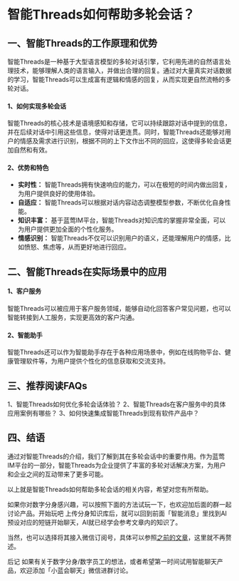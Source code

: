 # 智能Threads如何帮助多轮会话？

## 一、智能Threads的工作原理和优势
智能Threads是一种基于大型语言模型的多轮对话引擎，它利用先进的自然语言处理技术，能够理解人类的语言输入，并做出合理的回复。通过对大量真实对话数据的学习，智能Threads可以生成富有逻辑和情感的回复，从而实现更自然流畅的多轮对话。

#### 1、如何实现多轮会话
智能Threads的核心技术是语境感知和存储，它可以持续跟踪对话中提到的信息，并在后续对话中引用这些信息，使得对话更连贯。同时，智能Threads还能够对用户的情感及需求进行识别，根据不同的上下文作出不同的回应，这使得多轮会话更加自然和有效。

#### 2、优势和特色
- **实时性：** 智能Threads拥有快速响应的能力，可以在极短的时间内做出回复，为用户提供良好的使用体验。
- **自适应：** 智能Threads可以根据对话内容动态调整模型参数，不断优化自身性能。
- **知识丰富：** 基于蓝莺IM平台，智能Threads对知识库的掌握非常全面，可以为用户提供更加全面的个性化服务。
- **情感识别：** 智能Threads不仅可以识别用户的语义，还能理解用户的情感，比如愤怒、焦虑等，从而更好地进行回应。

## 二、智能Threads在实际场景中的应用

#### 1、客户服务
智能Threads可以被应用于客户服务领域，能够自动化回答客户常见问题，也可以智能转接到人工服务，实现更高效的客户沟通。

#### 2、智能助手
智能Threads还可以作为智能助手存在于各种应用场景中，例如在线购物平台、健康管理软件等，为用户提供个性化的信息获取和交流支持。

## 三、推荐阅读FAQs
1、智能Threads如何优化多轮会话体验？
2、智能Threads在客户服务中的具体应用案例有哪些？
3、如何快速集成智能Threads到现有软件产品中？

## 四、结语
通过对智能Threads的介绍，我们了解到其在多轮会话中的重要作用。作为蓝莺IM平台的一部分，智能Threads为企业提供了丰富的多轮对话解决方案，为用户和企业之间的互动带来了更多可能。

以上就是智能Threads如何帮助多轮会话的相关内容，希望对您有所帮助。

如果你对数字分身感兴趣，可以按照下面的方法试玩一下，也欢迎加后面的群一起讨论产品。开始玩吧
上传分身知识库后，就可以回到前面「智能消息」里找到AI预设对应的短链开始聊天，AI就已经学会参考文章内的知识了。

当然，也可以选择将其接入微信订阅号，具体可以参照[之前的文章](https://docs.lanyingim.com/articles/product-and-technologies/We-added-an-AI-assistant-to-our-WeChat-Official-Account.html)，这里就不再赘述。

后记
如果有关于数字分身/数字员工的想法，或者希望第一时间试用智能聊天产品，欢迎添加「小蓝会聊天」微信进群讨论。